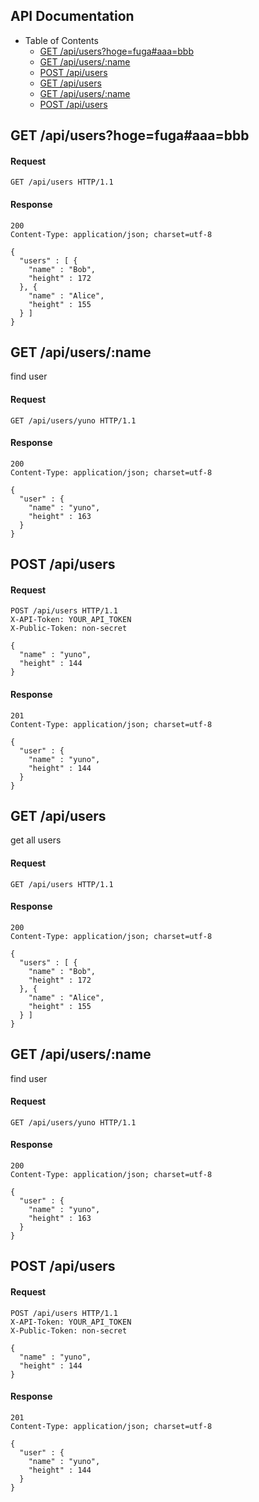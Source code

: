 ## API Documentation
- Table of Contents
  - [GET /api/users?hoge=fuga#aaa=bbb](#user-content-get-apiusershogefugaaaabbb)
  - [GET /api/users/:name](#user-content-get-apiusersname)
  - [POST /api/users](#user-content-post-apiusers)
  - [GET /api/users](#user-content-get-apiusers)
  - [GET /api/users/:name](#user-content-get-apiusersname-1)
  - [POST /api/users](#user-content-post-apiusers-1)

## GET /api/users?hoge=fuga#aaa=bbb

#### Request
```
GET /api/users HTTP/1.1
```

#### Response
```
200
Content-Type: application/json; charset=utf-8

{
  "users" : [ {
    "name" : "Bob",
    "height" : 172
  }, {
    "name" : "Alice",
    "height" : 155
  } ]
}
```

## GET /api/users/:name
find user

#### Request
```
GET /api/users/yuno HTTP/1.1
```

#### Response
```
200
Content-Type: application/json; charset=utf-8

{
  "user" : {
    "name" : "yuno",
    "height" : 163
  }
}
```

## POST /api/users

#### Request
```
POST /api/users HTTP/1.1
X-API-Token: YOUR_API_TOKEN
X-Public-Token: non-secret

{
  "name" : "yuno",
  "height" : 144
}
```

#### Response
```
201
Content-Type: application/json; charset=utf-8

{
  "user" : {
    "name" : "yuno",
    "height" : 144
  }
}
```

## GET /api/users
get all users

#### Request
```
GET /api/users HTTP/1.1
```

#### Response
```
200
Content-Type: application/json; charset=utf-8

{
  "users" : [ {
    "name" : "Bob",
    "height" : 172
  }, {
    "name" : "Alice",
    "height" : 155
  } ]
}
```

## GET /api/users/:name
find user

#### Request
```
GET /api/users/yuno HTTP/1.1
```

#### Response
```
200
Content-Type: application/json; charset=utf-8

{
  "user" : {
    "name" : "yuno",
    "height" : 163
  }
}
```

## POST /api/users

#### Request
```
POST /api/users HTTP/1.1
X-API-Token: YOUR_API_TOKEN
X-Public-Token: non-secret

{
  "name" : "yuno",
  "height" : 144
}
```

#### Response
```
201
Content-Type: application/json; charset=utf-8

{
  "user" : {
    "name" : "yuno",
    "height" : 144
  }
}
```
